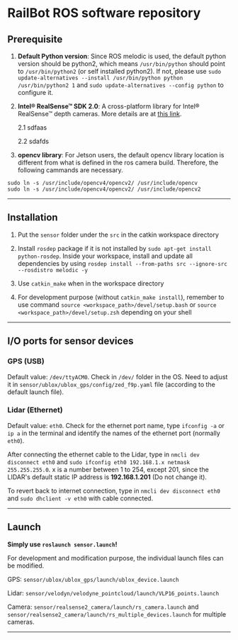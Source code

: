 # RailBot ROS software repository

## Prerequisite

1. **Default Python version**: Since ROS melodic is used, the default python version should be python2, which means `/usr/bin/python` should point to `/usr/bin/python2` (or self installed python2). If not, please use `sudo update-alternatives --install /usr/bin/python python /usr/bin/python2 1` and `sudo update-alternatives --config python` to configure it.

2. **Intel® RealSense™ SDK 2.0**: A cross-platform library for Intel® RealSense™ depth cameras. More details are at [this link](https://github.com/IntelRealSense/librealsense).

    2.1 sdfaas
  
    2.2 sdafds

3. **opencv library**: For Jetson users, the default opencv library location is different from what is defined in the ros camera build. Therefore, the following cammands are necessary.

```
sudo ln -s /usr/include/opencv4/opencv2/ /usr/include/opencv
sudo ln -s /usr/include/opencv4/opencv2/ /usr/include/opencv2
```

---

## Installation

1. Put the `sensor` folder under the `src` in the catkin workspace directory

2. Install `rosdep` package if it is not installed by `sudo apt-get install python-rosdep`. Inside your workspace, install and update all dependencies by using `rosdep install --from-paths src --ignore-src --rosdistro melodic -y`

3. Use `catkin_make` when in the workspace directory

4. For development purpose (without `catkin_make install`), remember to use command `source <workspace_path>/devel/setup.bash` or `source <workspace_path>/devel/setup.zsh` depending on your shell

---

## I/O ports for sensor devices

### GPS (USB)

Default value: `/dev/ttyACM0`. Check in `/dev/` folder in the OS. Need to adjust it in `sensor/ublox/ublox_gps/config/zed_f9p.yaml` file (according to the default launch file).

### Lidar (Ethernet)

Default value: `eth0`. Check for the ethernet port name, type `ifconfig -a` or `ip a` in the terminal and identify the names of the ethernet port (normally `eth0`).

After connecting the ethernet cable to the Lidar, type in `nmcli dev disconnect eth0` and `sudo ifconfig eth0 192.168.1.x netmask 255.255.255.0`. x is a number between 1 to 254, except 201, since the LIDAR's default static IP address is **192.168.1.201** (Do not change it). 

To revert back to internet connection, type in `nmcli dev disconnect eth0` and `sudo dhclient -v eth0` with cable connected.

---

## Launch

**Simply use `roslaunch sensor.launch`!**

For development and modification purpose, the individual launch files can be modified. 

GPS: `sensor/ublox/ublox_gps/launch/ublox_device.launch`

Lidar: `sensor/velodyn/velodyne_pointcloud/launch/VLP16_points.launch`

Camera: `sensor/realsense2_camera/launch/rs_camera.launch` and `sensor/realsense2_camera/launch/rs_multiple_devices.launch` for multiple cameras.

---
